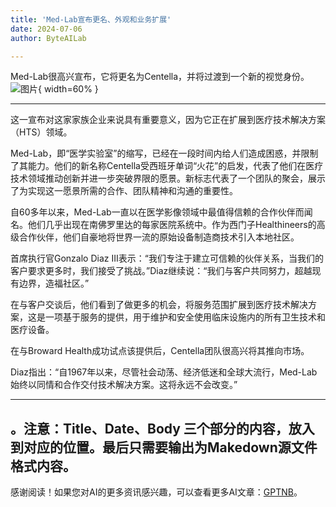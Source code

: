 ```yaml
---
title: 'Med-Lab宣布更名、外观和业务扩展'
date: 2024-07-06
author: ByteAILab

---
```


Med-Lab很高兴宣布，它将更名为Centella，并将过渡到一个新的视觉身份。![图片](https://ai-techpark.com/wp-content/uploads/2024/07/Med-Lab-960x540.jpg){ width=60% }

---
这一宣布对这家家族企业来说具有重要意义，因为它正在扩展到医疗技术解决方案（HTS）领域。 

Med-Lab，即“医学实验室”的缩写，已经在一段时间内给人们造成困惑，并限制了其能力。他们的新名称Centella受西班牙单词“火花”的启发，代表了他们在医疗技术领域推动创新并进一步突破界限的愿景。新标志代表了一个团队的聚会，展示了为实现这一愿景所需的合作、团队精神和沟通的重要性。

自60多年以来，Med-Lab一直以在医学影像领域中最值得信赖的合作伙伴而闻名。他们几乎出现在南佛罗里达的每家医院系统中。作为西门子Healthineers的高级合作伙伴，他们自豪地将世界一流的原始设备制造商技术引入本地社区。

首席执行官Gonzalo Diaz III表示：“我们专注于建立可信赖的伙伴关系，当我们的客户要求更多时，我们接受了挑战。”Diaz继续说：“我们与客户共同努力，超越现有边界，造福社区。”

在与客户交谈后，他们看到了做更多的机会，将服务范围扩展到医疗技术解决方案，这是一项基于服务的提供，用于维护和安全使用临床设施内的所有卫生技术和医疗设备。

在与Broward Health成功试点该提供后，Centella团队很高兴将其推向市场。

Diaz指出：“自1967年以来，尽管社会动荡、经济低迷和全球大流行，Med-Lab始终以同情和合作交付技术解决方案。这将永远不会改变。”

---

。注意：Title、Date、Body 三个部分的内容，放入到对应的位置。最后只需要输出为Makedown源文件格式内容。
---
感谢阅读！如果您对AI的更多资讯感兴趣，可以查看更多AI文章：[GPTNB](https://gptnb.com)。